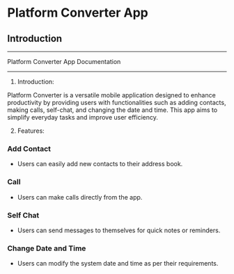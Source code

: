 # Platform Converter App

## Introduction
___
Platform Converter App Documentation
___

1. Introduction:

Platform Converter is a versatile mobile application designed to enhance productivity by providing users with functionalities such as adding contacts, making calls, self-chat, and changing the date and time. This app aims to simplify everyday tasks and improve user efficiency.

2. Features:

### Add Contact
- Users can easily add new contacts to their address book.

### Call
- Users can make calls directly from the app.

### Self Chat
- Users can send messages to themselves for quick notes or reminders.

### Change Date and Time
- Users can modify the system date and time as per their requirements.
